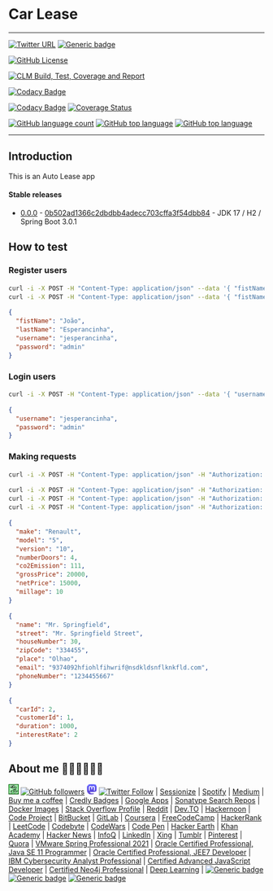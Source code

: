 # Car Lease

---

[![Twitter URL](https://img.shields.io/twitter/url?logoColor=blue&style=social&url=https%3A%2F%2Fimg.shields.io%2Ftwitter%2Furl%3Fstyle%3Dsocial)](https://twitter.com/intent/tweet?text=%20Checkout%20this%20%40github%20repo%20by%20%40joaofse%20%F0%9F%91%A8%F0%9F%8F%BD%E2%80%8D%F0%9F%92%BB%3A%20https%3A//github.com/jesperancinha/car-lease)
[![Generic badge](https://img.shields.io/static/v1.svg?label=GitHub&message=car-lease%20🚗&color=informational)](https://github.com/jesperancinha/car-lease)

[![GitHub License](https://img.shields.io/badge/license-Apache%20License%202.0-blue.svg?style=flat)](https://www.apache.org/licenses/LICENSE-2.0)

[![CLM Build, Test, Coverage and Report](https://github.com/jesperancinha/car-lease/actions/workflows/car-lease-manager.yml/badge.svg)](https://github.com/jesperancinha/car-lease/actions/workflows/car-lease-manager.yml)

[![Codacy Badge](https://app.codacy.com/project/badge/Grade/af73a199a556499288d9c91ce94956de)](https://www.codacy.com/gh/jesperancinha/car-lease/dashboard?utm_source=github.com&amp;utm_medium=referral&amp;utm_content=jesperancinha/car-lease&amp;utm_campaign=Badge_Grade)

[![Codacy Badge](https://app.codacy.com/project/badge/Coverage/af73a199a556499288d9c91ce94956de)](https://www.codacy.com/gh/jesperancinha/car-lease/dashboard?utm_source=github.com&utm_medium=referral&utm_content=jesperancinha/car-lease&utm_campaign=Badge_Coverage)
[![Coverage Status](https://coveralls.io/repos/github/jesperancinha/car-lease/badge.svg?branch=main)](https://coveralls.io/github/jesperancinha/car-lease?branch=main)

[![GitHub language count](https://img.shields.io/github/languages/count/jesperancinha/car-lease.svg)](#)
[![GitHub top language](https://img.shields.io/github/languages/top/jesperancinha/car-lease.svg)](#)
[![GitHub top language](https://img.shields.io/github/languages/code-size/jesperancinha/car-lease.svg)](#)

---
## Introduction

This is an Auto Lease app

#### Stable releases

-   [0.0.0](https://github.com/jesperancinha/car-lease/tree/0.0.0) - [0b502ad1366c2dbdbb4adecc703cffa3f54dbb84](https://github.com/jesperancinha/car-lease/tree/0.0.0) - JDK 17 / H2 / Spring Boot 3.0.1

## How to test


### Register users
```bash
curl -i -X POST -H "Content-Type: application/json" --data '{ "fistName": "Joao", "lastName": "Esperancinha", "username": "jesperancinha", "password": "admin"}' http://localhost:8081/api/users
curl -i -X POST -H "Content-Type: application/json" --data '{ "fistName": "Joao2", "lastName": "Esperancinha", "username": "jesperancinha2", "password": "admin"}' http://localhost:8081/api/users
```

```json
{
  "fistName": "João",
  "lastName": "Esperancinha",
  "username": "jesperancinha",
  "password": "admin"
}
```

### Login users

```bash
curl -i -X POST -H "Content-Type: application/json" --data '{ "username": "jesperancinha", "password": "admin"}' http://localhost:8081/api/login
````

```json
{
  "username": "jesperancinha",
  "password": "admin"
}
```

### Making requests

```bash
curl -i -X POST -H "Content-Type: application/json" -H "Authorization: Bearer <TOKEN>" http://localhost:8081/api/<ENDPOINT>
````

```bash
curl -i -X POST -H "Content-Type: application/json" -H "Authorization: Bearer <TOKEN>"  --data '{ "make": "Renault", "model": "5", "version": "10", "numberDoors": 4, "co2Emission": 111, "grossPrice": 20000, "netPrice": 15000, "millage": 10000}'  http://localhost:8081/api/cars
curl -i -X POST -H "Content-Type: application/json" -H "Authorization: Bearer <TOKEN>"  --data '{ "name": "Mr. Springfield", "street": "Mr. Springfield Street", "houseNumber": 30, "zipCode": "334455", "place": "Olhao", "email": "9374092hfiohlfihwrif@nsdkldsnflknkfld.com", "phoneNumber": "1234455667" }'  http://localhost:8081/api/customers
curl -i -X POST -H "Content-Type: application/json" -H "Authorization: Bearer <TOKEN>"  --data '{ "carId": 1, "customerId": 2, "duration": 1000, "interestRate": 2}'  http://localhost:8081/api/leases
````


```json
{
  "make": "Renault",
  "model": "5",
  "version": "10",
  "numberDoors": 4,
  "co2Emission": 111,
  "grossPrice": 20000,
  "netPrice": 15000,
  "millage": 10
}
```

```json
{
  "name": "Mr. Springfield",
  "street": "Mr. Springfield Street",
  "houseNumber": 30,
  "zipCode": "334455",
  "place": "Olhao",
  "email": "9374092hfiohlfihwrif@nsdkldsnflknkfld.com",
  "phoneNumber": "1234455667"
}
```

```json
{
  "carId": 2,
  "customerId": 1,
  "duration": 1000,
  "interestRate": 2
}
```

## About me 👨🏽‍💻🚀🏳️‍🌈

[![alt text](https://raw.githubusercontent.com/jesperancinha/project-signer/master/project-signer-templates/icons-20/JEOrgLogo-20.png "João Esperancinha Homepage")](http://joaofilipesabinoesperancinha.nl)
[![GitHub followers](https://img.shields.io/github/followers/jesperancinha.svg?label=Jesperancinha&style=social "GitHub")](https://github.com/jesperancinha)
[![alt text](https://raw.githubusercontent.com/jesperancinha/project-signer/master/project-signer-templates/icons-20/mastodon-20.png "Mastodon")](https://masto.ai/@jesperancinha)
[![Twitter Follow](https://img.shields.io/twitter/follow/joaofse?label=João%20Esperancinha&style=social "Twitter")](https://twitter.com/joaofse)
| [Sessionize](https://sessionize.com/joao-esperancinha/)
| [Spotify](https://open.spotify.com/user/jlnozkcomrxgsaip7yvffpqqm?si=b54b89eae8894960)
| [Medium](https://medium.com/@jofisaes)
| [Buy me a coffee](https://www.buymeacoffee.com/jesperancinha)
| [Credly Badges](https://www.credly.com/users/joao-esperancinha)
| [Google Apps](https://play.google.com/store/apps/developer?id=Joao+Filipe+Sabino+Esperancinha)
| [Sonatype Search Repos](https://search.maven.org/search?q=org.jesperancinha)
| [Docker Images](https://hub.docker.com/u/jesperancinha)
| [Stack Overflow Profile](https://stackoverflow.com/users/3702839/joao-esperancinha)
| [Reddit](https://www.reddit.com/user/jesperancinha/)
| [Dev.TO](https://dev.to/jofisaes)
| [Hackernoon](https://hackernoon.com/@jesperancinha)
| [Code Project](https://www.codeproject.com/Members/jesperancinha)
| [BitBucket](https://bitbucket.org/jesperancinha)
| [GitLab](https://gitlab.com/jesperancinha)
| [Coursera](https://www.coursera.org/user/da3ff90299fa9297e283ee8e65364ffb)
| [FreeCodeCamp](https://www.freecodecamp.org/jofisaes)
| [HackerRank](https://www.hackerrank.com/jofisaes)
| [LeetCode](https://leetcode.com/jofisaes)
| [Codebyte](https://coderbyte.com/profile/jesperancinha)
| [CodeWars](https://www.codewars.com/users/jesperancinha)
| [Code Pen](https://codepen.io/jesperancinha)
| [Hacker Earth](https://www.hackerearth.com/@jofisaes)
| [Khan Academy](https://www.khanacademy.org/profile/jofisaes)
| [Hacker News](https://news.ycombinator.com/user?id=jesperancinha)
| [InfoQ](https://www.infoq.com/profile/Joao-Esperancinha.2/)
| [LinkedIn](https://www.linkedin.com/in/joaoesperancinha/)
| [Xing](https://www.xing.com/profile/Joao_Esperancinha/cv)
| [Tumblr](https://jofisaes.tumblr.com/)
| [Pinterest](https://nl.pinterest.com/jesperancinha/)
| [Quora](https://nl.quora.com/profile/Jo%C3%A3o-Esperancinha)
| [VMware Spring Professional 2021](https://www.credly.com/badges/762fa7a4-9cf4-417d-bd29-7e072d74cdb7)
| [Oracle Certified Professional, Java SE 11 Programmer](https://www.credly.com/badges/87609d8e-27c5-45c9-9e42-60a5e9283280)
| [Oracle Certified Professional, JEE7 Developer](https://www.credly.com/badges/27a14e06-f591-4105-91ca-8c3215ef39a2)
| [IBM Cybersecurity Analyst Professional](https://www.credly.com/badges/ad1f4abe-3dfa-4a8c-b3c7-bae4669ad8ce)
| [Certified Advanced JavaScript Developer](https://cancanit.com/certified/1462/)
| [Certified Neo4j Professional](https://graphacademy.neo4j.com/certificates/c279afd7c3988bd727f8b3acb44b87f7504f940aac952495ff827dbfcac024fb.pdf)
| [Deep Learning](https://www.credly.com/badges/8d27e38c-869d-4815-8df3-13762c642d64)
| [![Generic badge](https://img.shields.io/static/v1.svg?label=GitHub&message=JEsperancinhaOrg&color=yellow "jesperancinha.org dependencies")](https://github.com/JEsperancinhaOrg)
[![Generic badge](https://img.shields.io/static/v1.svg?label=All%20Badges&message=Badges&color=red "All badges")](https://joaofilipesabinoesperancinha.nl/badges)
[![Generic badge](https://img.shields.io/static/v1.svg?label=Status&message=Project%20Status&color=red "Project statuses")](https://github.com/jesperancinha/project-signer/blob/master/project-signer-quality/Build.md)
